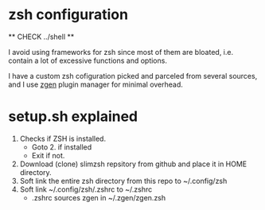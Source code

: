 # zsh configuration

** CHECK ../shell **

I avoid using frameworks for zsh since most of them are bloated, i.e. contain a lot of excessive functions and options.

I have a custom zsh cofiguration picked and parceled from several sources, and I use [zgen](https://github.com/tarjoilija/zgen) plugin manager for minimal overhead. 

# setup.sh explained

1. Checks if ZSH is installed.
	+ Goto 2. if installed
	+ Exit if not.
2. Download (clone) slimzsh repsitory from github and place it in HOME directory.
3. Soft link the entire zsh directory from this repo to ~/.config/zsh
4. Soft link ~/.config/zsh/.zshrc to ~/.zshrc 
	+ .zshrc sources zgen in ~/.zgen/zgen.zsh

